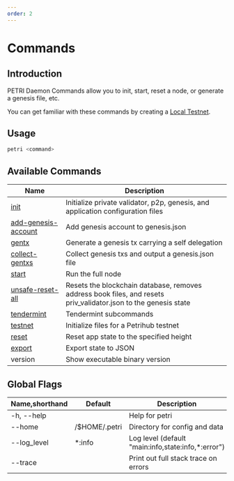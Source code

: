 ```yaml
---
order: 2
---
```


# Commands

## Introduction

PETRI Daemon Commands allow you to init, start, reset a node, or generate a genesis file, etc.

You can get familiar with these commands by creating a [Local Testnet](local-testnet.md).

## Usage

```bash
petri <command>
```

## Available Commands

| Name                                                             | Description                                                                                                     |
| ---------------------------------------------------------------- | --------------------------------------------------------------------------------------------------------------- |
| [init](local-testnet.md#petri-init)                               | Initialize private validator, p2p, genesis, and application configuration files                                 |
| [add-genesis-account](local-testnet.md#petri-add-genesis-account) | Add genesis account to genesis.json                                                                             |
| [gentx](local-testnet.md#petri-gentx)                             | Generate a genesis tx carrying a self delegation                                                                |
| [collect-gentxs](local-testnet.md#petri-collect-gentxs)           | Collect genesis txs and output a genesis.json file                                                              |
| [start](local-testnet.md#petri-start)                             | Run the full node                                                                                               |
| [unsafe-reset-all](local-testnet.md#petri-unsafe-reset-all)       | Resets the blockchain database, removes address book files, and resets priv_validator.json to the genesis state |
| [tendermint](local-testnet.md#petri-tendermint)                   | Tendermint subcommands                                                                                          |
| [testnet](local-testnet.md#build-and-init)                       | Initialize files for a Petrihub testnet                                                                          |
| [reset](local-testnet.md#petri-reset)                             | Reset app state to the specified height                                                                         |
| [export](export.md)                                              | Export state to JSON                                                                                            |
| version                                                          | Show executable binary version                                                                                  |

## Global Flags

| Name,shorthand | Default      | Description                                        | Required | Type   |
| -------------- | ------------ | -------------------------------------------------- | -------- | ------ |
| -h, --help     |              | Help for petri                                      |          |        |
| --home         | /$HOME/.petri | Directory for config and data                      |          | String |
| --log_level    | \*:info      | Log level (default "main:info,state:info,*:error") |          | String |
| --trace        |              | Print out full stack trace on errors               |          |        |
